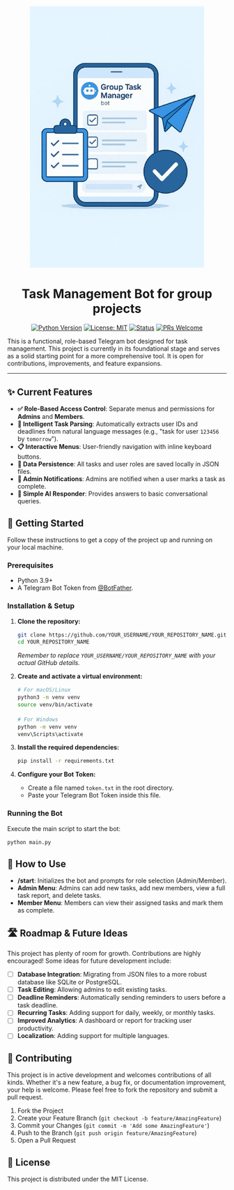 <p align="center">
  <img src="https://raw.githubusercontent.com/inznin/final-project/cde83efb27c5555721e72f69f6e16affc4a4aec3/assets/bot-cover.png.jpg" alt="Task Manager Bot Cover" width="400"/>
</p>

<h1 align="center">Task Management Bot for group projects</h1>

<p align="center">
  <a href="https://www.python.org/downloads/"><img src="https://img.shields.io/badge/Python-3.9+-blue.svg" alt="Python Version"></a>
  <a href="https://opensource.org/licenses/MIT"><img src="https://img.shields.io/badge/License-MIT-yellow.svg" alt="License: MIT"></a>
  <a href="#"><img src="https://img.shields.io/badge/Status-In%20Development-orange.svg" alt="Status"></a>
  <a href="#"><img src="https://img.shields.io/badge/PRs-welcome-brightgreen.svg" alt="PRs Welcome"></a>
</p>

This is a functional, role-based Telegram bot designed for task management. This project is currently in its foundational stage and serves as a solid starting point for a more comprehensive tool. It is open for contributions, improvements, and feature expansions.

---

## ✨ Current Features

-   **✅ Role-Based Access Control**: Separate menus and permissions for **Admins** and **Members**.
-   **🤖 Intelligent Task Parsing**: Automatically extracts user IDs and deadlines from natural language messages (e.g., "task for user `123456` by `tomorrow`").
-   **📋 Interactive Menus**: User-friendly navigation with inline keyboard buttons.
-   **💾 Data Persistence**: All tasks and user roles are saved locally in JSON files.
-   **🔔 Admin Notifications**: Admins are notified when a user marks a task as complete.
-   **💬 Simple AI Responder**: Provides answers to basic conversational queries.

## 🚀 Getting Started

Follow these instructions to get a copy of the project up and running on your local machine.

### Prerequisites

-   Python 3.9+
-   A Telegram Bot Token from [@BotFather](https://t.me/BotFather).

### Installation & Setup

1.  **Clone the repository:**
    ```sh
    git clone https://github.com/YOUR_USERNAME/YOUR_REPOSITORY_NAME.git
    cd YOUR_REPOSITORY_NAME
    ```
    *Remember to replace `YOUR_USERNAME/YOUR_REPOSITORY_NAME` with your actual GitHub details.*

2.  **Create and activate a virtual environment:**
    ```sh
    # For macOS/Linux
    python3 -m venv venv
    source venv/bin/activate

    # For Windows
    python -m venv venv
    venv\Scripts\activate
    ```

3.  **Install the required dependencies:**
    ```sh
    pip install -r requirements.txt
    ```

4.  **Configure your Bot Token:**
    -   Create a file named `token.txt` in the root directory.
    -   Paste your Telegram Bot Token inside this file.

### Running the Bot

Execute the main script to start the bot:
```sh
python main.py
```

## 🤖 How to Use

-   **/start**: Initializes the bot and prompts for role selection (Admin/Member).
-   **Admin Menu**: Admins can add new tasks, add new members, view a full task report, and delete tasks.
-   **Member Menu**: Members can view their assigned tasks and mark them as complete.

## 🛣️ Roadmap & Future Ideas

This project has plenty of room for growth. Contributions are highly encouraged! Some ideas for future development include:

-   [ ] **Database Integration**: Migrating from JSON files to a more robust database like SQLite or PostgreSQL.
-   [ ] **Task Editing**: Allowing admins to edit existing tasks.
-   [ ] **Deadline Reminders**: Automatically sending reminders to users before a task deadline.
-   [ ] **Recurring Tasks**: Adding support for daily, weekly, or monthly tasks.
-   [ ] **Improved Analytics**: A dashboard or report for tracking user productivity.
-   [ ] **Localization**: Adding support for multiple languages.

## 🤝 Contributing

This project is in active development and welcomes contributions of all kinds. Whether it's a new feature, a bug fix, or documentation improvement, your help is welcome. Please feel free to fork the repository and submit a pull request.

1.  Fork the Project
2.  Create your Feature Branch (`git checkout -b feature/AmazingFeature`)
3.  Commit your Changes (`git commit -m 'Add some AmazingFeature'`)
4.  Push to the Branch (`git push origin feature/AmazingFeature`)
5.  Open a Pull Request

## 📄 License

This project is distributed under the MIT License.